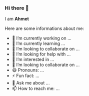 ### Hi there 👋

 
I am **Ahmet**

Here are some informations about me:

- 🔭 I’m currently working on ...
- 🌱 I’m currently learning ...
- 👯 I’m looking to collaborate on ...
- 🤔 I’m looking for help with ...
- 👀 I’m interested in ...
- 💞️ I’m looking to collaborate on ...
- 😄 Pronouns: ...
- ⚡ Fun fact: ...
- 💬 Ask me about ...
- 📫 How to reach me: ...
